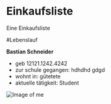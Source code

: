 ﻿# Einkaufsliste
Eine Einkaufsliste

#Lebenslauf

**Bastian Schneider**
* geb 12121.1242.4242
* zur schule gegangen: hdhdhd gdgd
* wohnt in: gütetete
* aktuelle tätigkeit: Student

![Image of me](C:\Users\schneider\Einkaufsliste.PNG)